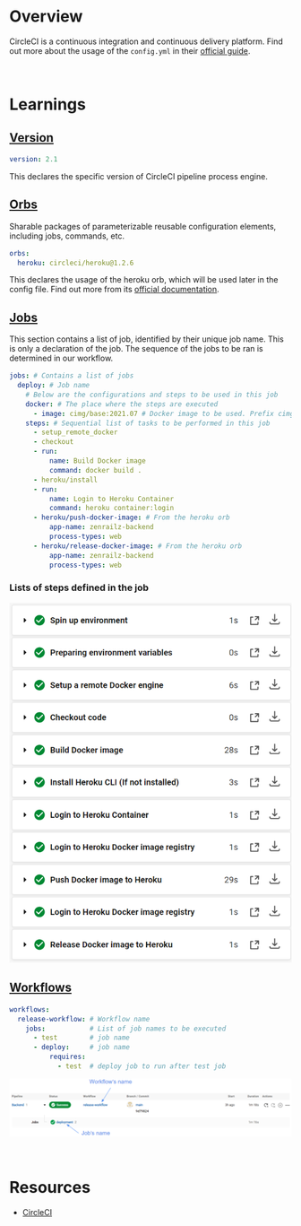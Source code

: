 # Overview
CircleCI is a continuous integration and continuous delivery platform. Find out more about the usage of the `config.yml` in their [official guide](https://circleci.com/docs/2.0/config-intro/).

<br>

# Learnings
## [Version](https://circleci.com/docs/2.0/configuration-reference/#version)
```yml
version: 2.1
```
This declares the specific version of CircleCI pipeline process engine.

## [Orbs](https://circleci.com/docs/2.0/orb-intro/)
Sharable packages of parameterizable reusable configuration elements, including jobs, commands, etc.
```yml
orbs: 
  heroku: circleci/heroku@1.2.6
```
This declares the usage of the heroku orb, which will be used later in the config file. Find out more from its [official documentation](https://circleci.com/developer/orbs/orb/circleci/heroku).

## [Jobs](https://circleci.com/docs/2.0/configuration-reference/#jobs)
This section contains a list of job, identified by their unique job name. This is only a declaration of the job. The sequence of the jobs to be ran is determined in our workflow.
```yml
jobs: # Contains a list of jobs
  deploy: # Job name
    # Below are the configurations and steps to be used in this job
    docker: # The place where the steps are executed
      - image: cimg/base:2021.07 # Docker image to be used. Prefix cimg suggests that it is an image by CircleCI.
    steps: # Sequential list of tasks to be performed in this job
      - setup_remote_docker
      - checkout
      - run: 
          name: Build Docker image
          command: docker build .
      - heroku/install
      - run:
          name: Login to Heroku Container
          command: heroku container:login
      - heroku/push-docker-image: # From the heroku orb
          app-name: zenrailz-backend
          process-types: web
      - heroku/release-docker-image: # From the heroku orb
          app-name: zenrailz-backend
          process-types: web
```
### Lists of steps defined in the job
![](../.github/image/circleci_steps.png)

## [Workflows](https://circleci.com/docs/2.0/configuration-reference/#workflows)
```yml
workflows:
  release-workflow: # Workflow name
    jobs:           # List of job names to be executed
      - test        # job name
      - deploy:     # job name
          requires:
            - test  # deploy job to run after test job
```
![](../.github/image/circleci_pipeline.png)

<br>

# Resources
- [CircleCI](https://circleci.com/)
